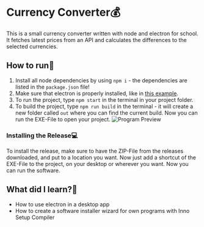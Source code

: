 # Currency Converter💰
This is a small currency converter written with node and electron for school. It fetches latest prices from an API and calculates the differences to the selected currencies.

## How to run🔧
1) Install all node dependencies by using ``npm i`` - the dependencies are listed in the ``package.json`` file!
2) Make sure that electron is properly installed, like in [this example](https://www.electronjs.org/docs/tutorial/quick-start).
3) To run the project, type ``npm start`` in the terminal in your project folder.
3) To build the project, type ``npm run build`` in the terminal - it will create a new folder called ``out`` where you can find the current build. Now you can run the EXE-File to open your project.
![Program Preview](https://i.imgur.com/AcmfKAx.png)

### Installing the Release💻
To install the release, make sure to have the ZIP-File from the releases downloaded, and put to a location you want. Now just add a shortcut of the EXE-File to the project, on your desktop or wherever you want. Now you can run the software.

## What did I learn?🧐
- How to use electron in a desktop app
- How to create a software installer wizard for own programs with Inno Setup Compiler
